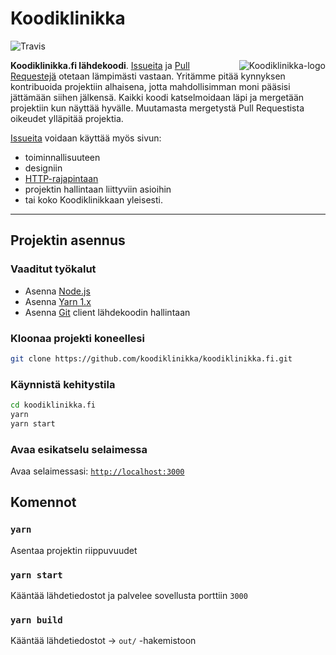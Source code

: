 # Koodiklinikka
![Travis](https://travis-ci.org/koodiklinikka/koodiklinikka.fi.svg?branch=master)

<img align="right" src="https://raw.githubusercontent.com/koodiklinikka/koodiklinikka.fi/master/static/images/logo-new-black.svg" alt="Koodiklinikka-logo">

**Koodiklinikka.fi lähdekoodi**. [Issueita](https://github.com/koodiklinikka/koodiklinikka.fi/issues) ja [Pull Requestejä](https://github.com/koodiklinikka/koodiklinikka.fi/pulls) otetaan lämpimästi vastaan. Yritämme pitää kynnyksen kontribuoida projektiin alhaisena, jotta mahdollisimman moni pääsisi jättämään siihen jälkensä. Kaikki koodi katselmoidaan läpi ja mergetään projektiin kun näyttää hyvälle. Muutamasta mergetystä Pull Requestista oikeudet ylläpitää projektia.

[Issueita](https://github.com/koodiklinikka/koodiklinikka.fi/issues) voidaan käyttää myös sivun:

- toiminnallisuuteen
- designiin
- [HTTP-rajapintaan](https://github.com/koodiklinikka/koodiklinikka.fi-api)
- projektin hallintaan liittyviin asioihin
- tai koko Koodiklinikkaan yleisesti.

-----------------------------

## Projektin asennus

### Vaaditut työkalut

- Asenna [Node.js](http://nodejs.org)
- Asenna [Yarn 1.x](https://classic.yarnpkg.com/en/)
- Asenna [Git](https://git-scm.com/) client lähdekoodin hallintaan

### Kloonaa projekti koneellesi

```sh
git clone https://github.com/koodiklinikka/koodiklinikka.fi.git
```

### Käynnistä kehitystila

```sh
cd koodiklinikka.fi
yarn
yarn start
```

### Avaa esikatselu selaimessa

Avaa selaimessasi: [`http://localhost:3000`](http://localhost:3000)


## Komennot

### `yarn`

Asentaa projektin riippuvuudet

### `yarn start`

Kääntää lähdetiedostot ja palvelee sovellusta porttiin `3000`

### `yarn build`

Kääntää lähdetiedostot -> `out/` -hakemistoon
